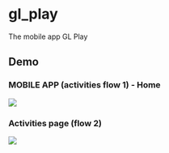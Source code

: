 # gl_play

The mobile app GL Play

## Demo

### MOBILE APP (activities flow 1) - Home
![](assets/gifs/home_preview.gif)  

### Activities page (flow 2)
![](assets/gifs/activities_preview_1.gif)  
